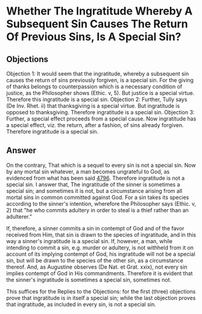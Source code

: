 # Whether The Ingratitude Whereby A Subsequent Sin Causes The Return Of Previous Sins, Is A Special Sin?
## Objections
Objection 1: It would seem that the ingratitude, whereby a subsequent sin causes the return of sins previously forgiven, is a special sin. For the giving of thanks belongs to counterpassion which is a necessary condition of justice, as the Philosopher shows (Ethic. v, 5). But justice is a special virtue. Therefore this ingratitude is a special sin.
Objection 2: Further, Tully says (De Inv. Rhet. ii) that thanksgiving is a special virtue. But ingratitude is opposed to thanksgiving. Therefore ingratitude is a special sin.
Objection 3: Further, a special effect proceeds from a special cause. Now ingratitude has a special effect, viz. the return, after a fashion, of sins already forgiven. Therefore ingratitude is a special sin.
## Answer
On the contrary, That which is a sequel to every sin is not a special sin. Now by any mortal sin whatever, a man becomes ungrateful to God, as evidenced from what has been said [4796](A[1]). Therefore ingratitude is not a special sin.
I answer that, The ingratitude of the sinner is sometimes a special sin; and sometimes it is not, but a circumstance arising from all mortal sins in common committed against God. For a sin takes its species according to the sinner's intention, wherefore the Philosopher says (Ethic. v, 2) that "he who commits adultery in order to steal is a thief rather than an adulterer."

If, therefore, a sinner commits a sin in contempt of God and of the favor received from Him, that sin is drawn to the species of ingratitude, and in this way a sinner's ingratitude is a special sin. If, however, a man, while intending to commit a sin, e.g. murder or adultery, is not withheld from it on account of its implying contempt of God, his ingratitude will not be a special sin, but will be drawn to the species of the other sin, as a circumstance thereof. And, as Augustine observes (De Nat. et Grat. xxix), not every sin implies contempt of God in His commandments. Therefore it is evident that the sinner's ingratitude is sometimes a special sin, sometimes not.

This suffices for the Replies to the Objections: for the first (three) objections prove that ingratitude is in itself a special sin; while the last objection proves that ingratitude, as included in every sin, is not a special sin.
